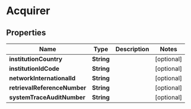 
# Acquirer

## Properties
Name | Type | Description | Notes
------------ | ------------- | ------------- | -------------
**institutionCountry** | **String** |  |  [optional]
**institutionIdCode** | **String** |  |  [optional]
**networkInternationalId** | **String** |  |  [optional]
**retrievalReferenceNumber** | **String** |  |  [optional]
**systemTraceAuditNumber** | **String** |  |  [optional]



